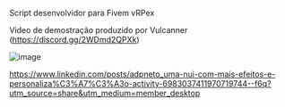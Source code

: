 Script desenvolvidor para Fivem vRPex

Video de demostração produzido por Vulcanner (https://discord.gg/2WDmd2QPXk)

![image](https://github.com/Adpneto/fivem-spawn-selector/assets/11083031/31e2c6d0-d990-456e-a56a-cf19faa78f9a)


https://www.linkedin.com/posts/adpneto_uma-nui-com-mais-efeitos-e-personaliza%C3%A7%C3%A3o-activity-6983037411970719744--f6q?utm_source=share&utm_medium=member_desktop
